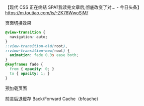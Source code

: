 【现代 CSS 正在终结 SPA?我读完文章后,彻底改变了对... - 今日头条】
https://m.toutiao.com/is/-ZK78WwoSjM/


页面切换效果
```css
@view-transition {
  navigation: auto;
}
::view-transition-old(root),
::view-transition-new(root) {
  animation: fade 0.3s ease both;
}
@keyframes fade {
  from { opacity: 0; }
  to { opacity: 1; }
}
```

预加载页面
<script type="speculationrules">
{
  "prerender": [
    { "where": { "selector_matches": "a" } }
  ]
}
</script>



前进后退缓存
Back/Forward Cache（bfcache）